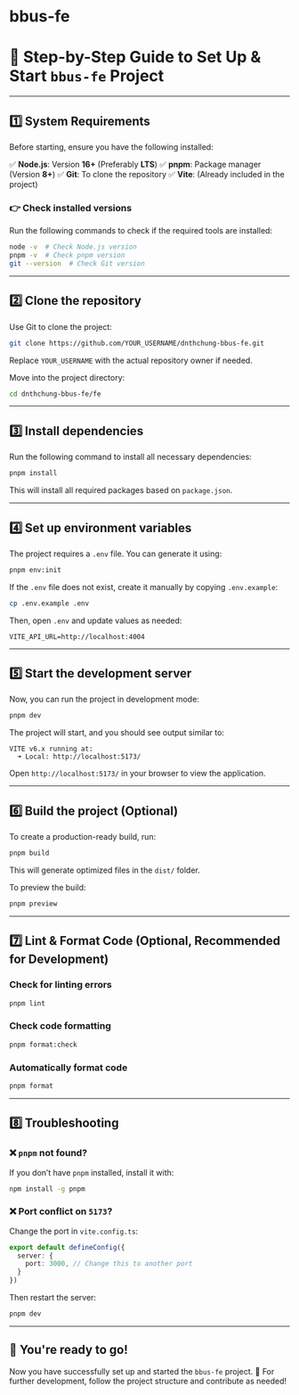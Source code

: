 # bbus-fe

# 🚀 **Step-by-Step Guide to Set Up & Start `bbus-fe` Project**

---

## **1️⃣ System Requirements**
Before starting, ensure you have the following installed:

✅ **Node.js**: Version **16+** (Preferably **LTS**)
✅ **pnpm**: Package manager (Version **8+**)
✅ **Git**: To clone the repository
✅ **Vite**: (Already included in the project)

### 👉 **Check installed versions**

Run the following commands to check if the required tools are installed:

```sh
node -v  # Check Node.js version
pnpm -v  # Check pnpm version
git --version  # Check Git version
```

---

## **2️⃣ Clone the repository**

Use Git to clone the project:

```sh
git clone https://github.com/YOUR_USERNAME/dnthchung-bbus-fe.git
```

Replace `YOUR_USERNAME` with the actual repository owner if needed.

Move into the project directory:

```sh
cd dnthchung-bbus-fe/fe
```

---

## **3️⃣ Install dependencies**

Run the following command to install all necessary dependencies:

```sh
pnpm install
```

This will install all required packages based on `package.json`.

---

## **4️⃣ Set up environment variables**

The project requires a `.env` file. You can generate it using:

```sh
pnpm env:init
```

If the `.env` file does not exist, create it manually by copying `.env.example`:

```sh
cp .env.example .env
```

Then, open `.env` and update values as needed:

```
VITE_API_URL=http://localhost:4004
```

---

## **5️⃣ Start the development server**

Now, you can run the project in development mode:

```sh
pnpm dev
```

The project will start, and you should see output similar to:

```
VITE v6.x running at:
  ➜ Local: http://localhost:5173/
```

Open `http://localhost:5173/` in your browser to view the application.

---

## **6️⃣ Build the project (Optional)**

To create a production-ready build, run:

```sh
pnpm build
```

This will generate optimized files in the `dist/` folder.

To preview the build:

```sh
pnpm preview
```

---

## **7️⃣ Lint & Format Code (Optional, Recommended for Development)**

### **Check for linting errors**
```sh
pnpm lint
```

### **Check code formatting**
```sh
pnpm format:check
```

### **Automatically format code**
```sh
pnpm format
```

---

## **8️⃣ Troubleshooting**

### ❌ `pnpm` not found?
If you don’t have `pnpm` installed, install it with:

```sh
npm install -g pnpm
```

### ❌ Port conflict on `5173`?
Change the port in `vite.config.ts`:

```ts
export default defineConfig({
  server: {
    port: 3000, // Change this to another port
  }
})
```

Then restart the server:

```sh
pnpm dev
```

---

## **🎉 You're ready to go!**
Now you have successfully set up and started the `bbus-fe` project. 🚀
For further development, follow the project structure and contribute as needed!
